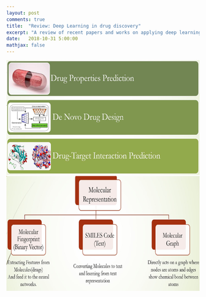 ```yaml
---
layout: post
comments: true
title:  "Review: Deep Learning in drug discovery"
excerpt: "A review of recent papers and works on applying deep learning algorithms for the task of drug discovery"
date:   2018-10-31 5:00:00
mathjax: false
---
```



<div class="imgcap">
<img src="/assets/Review_DL_Drug/AI_Drug.JPG" height="300">
</div>



<div class="imgcap">
<img src="/assets/Review_DL_Drug/Representation.JPG" height="300">
</div>
